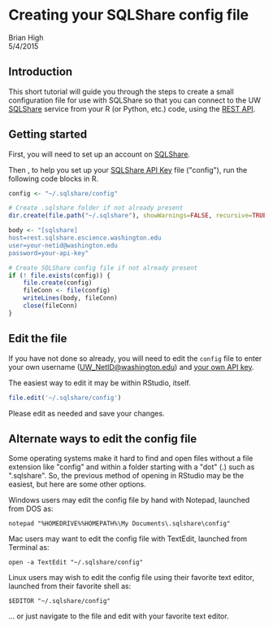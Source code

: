 # Creating your SQLShare config file
Brian High  
5/4/2015  

Introduction
------------

This short tutorial will guide you through the steps to create a small 
configuration file for use with SQLShare so that you can connect to the UW 
[SQLShare](https://sqlshare.escience.washington.edu/sqlshare/) service 
from your R (or Python, etc.) code, using the 
[REST API](http://escience.washington.edu/get-help-now/sql-share-rest-api).

Getting started
---------------

First, you will need to set up an account on [SQLShare](https://sqlshare.escience.washington.edu/sqlshare/).

Then , to help you set up your 
[SQLShare API Key](http://escience.washington.edu/get-help-now/accessing-sqlshare-r) file ("config"), run the following code blocks in R.
    

```r
config <- "~/.sqlshare/config"

# Create .sqlshare folder if not already present
dir.create(file.path("~/.sqlshare"), showWarnings=FALSE, recursive=TRUE)

body <- "[sqlshare]
host=rest.sqlshare.escience.washington.edu
user=your-netid@washington.edu
password=your-api-key"

# Create SQLShare config file if not already present
if (! file.exists(config)) {
    file.create(config)
    fileConn <- file(config)
    writeLines(body, fileConn)
    close(fileConn)
}
```

Edit the file
-------------
    
If you have not done so already, you will need to edit the `config` file to 
enter your own username (UW_NetID@washington.edu) and 
[your own API key](https://sqlshare.escience.washington.edu/sqlshare/#s=credentials).

The easiest way to edit it may be within RStudio, itself.


```r
file.edit('~/.sqlshare/config')
```

Please edit as needed and save your changes.

Alternate ways to edit the config file
--------------------------------------

Some operating systems make it hard to find and open files without a file
extension like "config" and within a folder starting with a "dot" (.) such 
as ".sqlshare". So, the previous method of opening in RStudio may be the
easiest, but here are some other options.

Windows users may edit the config file by hand with Notepad, launched 
from DOS as:

```
notepad "%HOMEDRIVE%%HOMEPATH%\My Documents\.sqlshare\config"
```

Mac users may want to edit the config file with TextEdit, launched from 
Terminal as:

```
open -a TextEdit "~/.sqlshare/config"
```

Linux users may wish to edit the config file using their favorite text editor, launched from their favorite shell as:
    
```
$EDITOR "~/.sqlshare/config"
```

... or just navigate to the file and edit with your favorite text editor.
